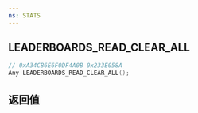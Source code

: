 ```yaml
---
ns: STATS
---
```

## LEADERBOARDS_READ_CLEAR_ALL

```c
// 0xA34CB6E6F0DF4A0B 0x233E058A
Any LEADERBOARDS_READ_CLEAR_ALL();
```


## 返回值
